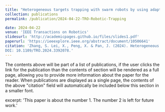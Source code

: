 ```yaml
---
title: "Heterogeneous targets trapping with swarm robots by using adaptive density-based interaction"
collection: publications
permalink: /publication/2024-04-22-TRO-Robotic-Trapping

date: 2024-04-22
venue: 'IEEE Transactions on Robotics'
slidesurl: 'http://academicpages.github.io/files/slides1.pdf'
paperurl: 'https://ieeexplore.ieee.org/abstract/document/10506641'
citation: 'Zhang, S. Lei, X., Peng, X. & Pan, J. (2024). Heterogeneous targets trapping with swarm robots by using adaptive density-based interaction. IEEE Transactions on Robotics (T-RO). 40, pp. 2729-2748
DOI: 10.1109/TRO.2024.3392078.'
---
```


The contents above will be part of a list of publications, if the user clicks the link for the publication than the contents of section will be rendered as a full page, allowing you to provide more information about the paper for the reader. When publications are displayed as a single page, the contents of the above "citation" field will automatically be included below this section in a smaller font.

excerpt: 'This paper is about the number 1. The number 2 is left for future work.'